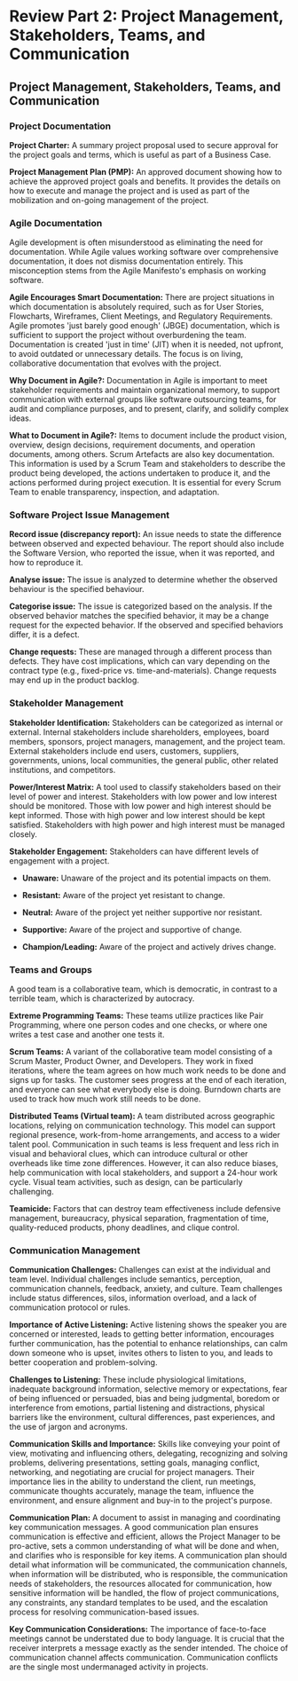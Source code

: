 # Review Part 2: Project Management, Stakeholders, Teams, and Communication

## Project Management, Stakeholders, Teams, and Communication

### Project Documentation

**Project Charter:** A summary project proposal used to secure approval for the project goals and terms, which is useful as part of a Business Case.

**Project Management Plan (PMP):** An approved document showing how to achieve the approved project goals and benefits. It provides the details on how to execute and manage the project and is used as part of the mobilization and on-going management of the project.

### Agile Documentation

Agile development is often misunderstood as eliminating the need for documentation. While Agile values working software over comprehensive documentation, it does not dismiss documentation entirely. This misconception stems from the Agile Manifesto's emphasis on working software.

**Agile Encourages Smart Documentation:** There are project situations in which documentation is absolutely required, such as for User Stories, Flowcharts, Wireframes, Client Meetings, and Regulatory Requirements. Agile promotes 'just barely good enough' (JBGE) documentation, which is sufficient to support the project without overburdening the team. Documentation is created 'just in time' (JIT) when it is needed, not upfront, to avoid outdated or unnecessary details. The focus is on living, collaborative documentation that evolves with the project.

**Why Document in Agile?:** Documentation in Agile is important to meet stakeholder requirements and maintain organizational memory, to support communication with external groups like software outsourcing teams, for audit and compliance purposes, and to present, clarify, and solidify complex ideas.

**What to Document in Agile?:** Items to document include the product vision, overview, design decisions, requirement documents, and operation documents, among others. Scrum Artefacts are also key documentation. This information is used by a Scrum Team and stakeholders to describe the product being developed, the actions undertaken to produce it, and the actions performed during project execution. It is essential for every Scrum Team to enable transparency, inspection, and adaptation.

### Software Project Issue Management

**Record issue (discrepancy report):** An issue needs to state the difference between observed and expected behaviour. The report should also include the Software Version, who reported the issue, when it was reported, and how to reproduce it.

**Analyse issue:** The issue is analyzed to determine whether the observed behaviour is the specified behaviour.

**Categorise issue:** The issue is categorized based on the analysis. If the observed behavior matches the specified behavior, it may be a change request for the expected behavior. If the observed and specified behaviors differ, it is a defect.

**Change requests:** These are managed through a different process than defects. They have cost implications, which can vary depending on the contract type (e.g., fixed-price vs. time-and-materials). Change requests may end up in the product backlog.

### Stakeholder Management

**Stakeholder Identification:** Stakeholders can be categorized as internal or external. Internal stakeholders include shareholders, employees, board members, sponsors, project managers, management, and the project team. External stakeholders include end users, customers, suppliers, governments, unions, local communities, the general public, other related institutions, and competitors.

**Power/Interest Matrix:** A tool used to classify stakeholders based on their level of power and interest. Stakeholders with low power and low interest should be monitored. Those with low power and high interest should be kept informed. Those with high power and low interest should be kept satisfied. Stakeholders with high power and high interest must be managed closely.

**Stakeholder Engagement:** Stakeholders can have different levels of engagement with a project.

- **Unaware:** Unaware of the project and its potential impacts on them.
    
- **Resistant:** Aware of the project yet resistant to change.
    
- **Neutral:** Aware of the project yet neither supportive nor resistant.
    
- **Supportive:** Aware of the project and supportive of change.
    
- **Champion/Leading:** Aware of the project and actively drives change.
    

### Teams and Groups

A good team is a collaborative team, which is democratic, in contrast to a terrible team, which is characterized by autocracy.

**Extreme Programming Teams:** These teams utilize practices like Pair Programming, where one person codes and one checks, or where one writes a test case and another one tests it.

**Scrum Teams:** A variant of the collaborative team model consisting of a Scrum Master, Product Owner, and Developers. They work in fixed iterations, where the team agrees on how much work needs to be done and signs up for tasks. The customer sees progress at the end of each iteration, and everyone can see what everybody else is doing. Burndown charts are used to track how much work still needs to be done.

**Distributed Teams (Virtual team):** A team distributed across geographic locations, relying on communication technology. This model can support regional presence, work-from-home arrangements, and access to a wider talent pool. Communication in such teams is less frequent and less rich in visual and behavioral clues, which can introduce cultural or other overheads like time zone differences. However, it can also reduce biases, help communication with local stakeholders, and support a 24-hour work cycle. Visual team activities, such as design, can be particularly challenging.

**Teamicide:** Factors that can destroy team effectiveness include defensive management, bureaucracy, physical separation, fragmentation of time, quality-reduced products, phony deadlines, and clique control.

### Communication Management

**Communication Challenges:** Challenges can exist at the individual and team level. Individual challenges include semantics, perception, communication channels, feedback, anxiety, and culture. Team challenges include status differences, silos, information overload, and a lack of communication protocol or rules.

**Importance of Active Listening:** Active listening shows the speaker you are concerned or interested, leads to getting better information, encourages further communication, has the potential to enhance relationships, can calm down someone who is upset, invites others to listen to you, and leads to better cooperation and problem-solving.

**Challenges to Listening:** These include physiological limitations, inadequate background information, selective memory or expectations, fear of being influenced or persuaded, bias and being judgmental, boredom or interference from emotions, partial listening and distractions, physical barriers like the environment, cultural differences, past experiences, and the use of jargon and acronyms.

**Communication Skills and Importance:** Skills like conveying your point of view, motivating and influencing others, delegating, recognizing and solving problems, delivering presentations, setting goals, managing conflict, networking, and negotiating are crucial for project managers. Their importance lies in the ability to understand the client, run meetings, communicate thoughts accurately, manage the team, influence the environment, and ensure alignment and buy-in to the project's purpose.

**Communication Plan:** A document to assist in managing and coordinating key communication messages. A good communication plan ensures communication is effective and efficient, allows the Project Manager to be pro-active, sets a common understanding of what will be done and when, and clarifies who is responsible for key items. A communication plan should detail what information will be communicated, the communication channels, when information will be distributed, who is responsible, the communication needs of stakeholders, the resources allocated for communication, how sensitive information will be handled, the flow of project communications, any constraints, any standard templates to be used, and the escalation process for resolving communication-based issues.

**Key Communication Considerations:** The importance of face-to-face meetings cannot be understated due to body language. It is crucial that the receiver interprets a message exactly as the sender intended. The choice of communication channel affects communication. Communication conflicts are the single most undermanaged activity in projects.